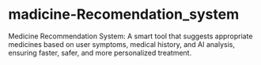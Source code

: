 # madicine-Recomendation_system
Medicine Recommendation System: A smart tool that suggests appropriate medicines based on user symptoms, medical history, and AI analysis, ensuring faster, safer, and more personalized treatment.
